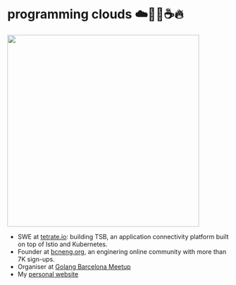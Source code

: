 # programming clouds ☁️🧑‍💻☕️🔥 
<img src="https://user-images.githubusercontent.com/349328/167133426-6c8f6d5a-a663-4b97-8323-282ee7518404.png" width=435/>

- SWE at [tetrate.io](https://tetrate.io): building TSB, an application connectivity platform built on top of Istio and Kubernetes.
- Founder at [bcneng.org](https://bcneng.org), an enginering online community with more than 7K sign-ups.
- Organiser at [Golang Barcelona Meetup](https://www.meetup.com/Golang-Barcelona)
- My [personal website](https://gon.cat)
